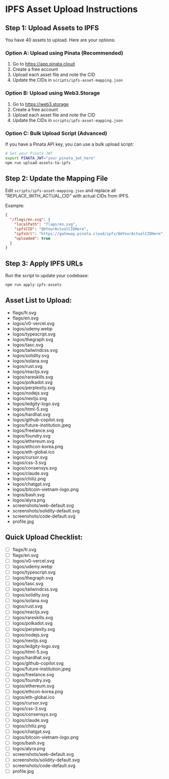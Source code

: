# IPFS Asset Upload Instructions

## Step 1: Upload Assets to IPFS

You have 40 assets to upload. Here are your options:

### Option A: Upload using Pinata (Recommended)
1. Go to https://app.pinata.cloud
2. Create a free account
3. Upload each asset file and note the CID
4. Update the CIDs in `scripts/ipfs-asset-mapping.json`

### Option B: Upload using Web3.Storage
1. Go to https://web3.storage
2. Create a free account  
3. Upload each asset file and note the CID
4. Update the CIDs in `scripts/ipfs-asset-mapping.json`

### Option C: Bulk Upload Script (Advanced)
If you have a Pinata API key, you can use a bulk upload script:
```bash
# Set your Pinata JWT
export PINATA_JWT="your_pinata_jwt_here"
npm run upload-assets-to-ipfs
```

## Step 2: Update the Mapping File

Edit `scripts/ipfs-asset-mapping.json` and replace all "REPLACE_WITH_ACTUAL_CID" with actual CIDs from IPFS.

Example:
```json
{
  "/flags/en.svg": {
    "localPath": "flags/en.svg",
    "ipfsCID": "QmYourActualCIDHere",
    "ipfsUrl": "https://gateway.pinata.cloud/ipfs/QmYourActualCIDHere",
    "uploaded": true
  }
}
```

## Step 3: Apply IPFS URLs

Run the script to update your codebase:
```bash
npm run apply-ipfs-assets
```

## Asset List to Upload:

- flags/fr.svg
- flags/en.svg
- logos/v0-vercel.svg
- logos/udemy.webp
- logos/typescript.svg
- logos/thegraph.svg
- logos/tasc.svg
- logos/tailwindcss.svg
- logos/solidity.svg
- logos/solana.svg
- logos/rust.svg
- logos/reactjs.svg
- logos/rareskills.svg
- logos/polkadot.svg
- logos/perplexity.svg
- logos/nodejs.svg
- logos/nextjs.svg
- logos/ledgity-logo.svg
- logos/html-5.svg
- logos/hardhat.svg
- logos/github-copilot.svg
- logos/future-institution.jpeg
- logos/freelance.svg
- logos/foundry.svg
- logos/ethereum.svg
- logos/ethcon-korea.png
- logos/eth-global.ico
- logos/cursor.svg
- logos/css-3.svg
- logos/consensys.svg
- logos/claude.svg
- logos/chiliz.png
- logos/chatgpt.svg
- logos/bitcoin-vietnam-logo.png
- logos/bash.svg
- logos/alyra.png
- screenshots/web-default.svg
- screenshots/solidity-default.svg
- screenshots/code-default.svg
- profile.jpg

## Quick Upload Checklist:

- [ ] flags/fr.svg
- [ ] flags/en.svg
- [ ] logos/v0-vercel.svg
- [ ] logos/udemy.webp
- [ ] logos/typescript.svg
- [ ] logos/thegraph.svg
- [ ] logos/tasc.svg
- [ ] logos/tailwindcss.svg
- [ ] logos/solidity.svg
- [ ] logos/solana.svg
- [ ] logos/rust.svg
- [ ] logos/reactjs.svg
- [ ] logos/rareskills.svg
- [ ] logos/polkadot.svg
- [ ] logos/perplexity.svg
- [ ] logos/nodejs.svg
- [ ] logos/nextjs.svg
- [ ] logos/ledgity-logo.svg
- [ ] logos/html-5.svg
- [ ] logos/hardhat.svg
- [ ] logos/github-copilot.svg
- [ ] logos/future-institution.jpeg
- [ ] logos/freelance.svg
- [ ] logos/foundry.svg
- [ ] logos/ethereum.svg
- [ ] logos/ethcon-korea.png
- [ ] logos/eth-global.ico
- [ ] logos/cursor.svg
- [ ] logos/css-3.svg
- [ ] logos/consensys.svg
- [ ] logos/claude.svg
- [ ] logos/chiliz.png
- [ ] logos/chatgpt.svg
- [ ] logos/bitcoin-vietnam-logo.png
- [ ] logos/bash.svg
- [ ] logos/alyra.png
- [ ] screenshots/web-default.svg
- [ ] screenshots/solidity-default.svg
- [ ] screenshots/code-default.svg
- [ ] profile.jpg
